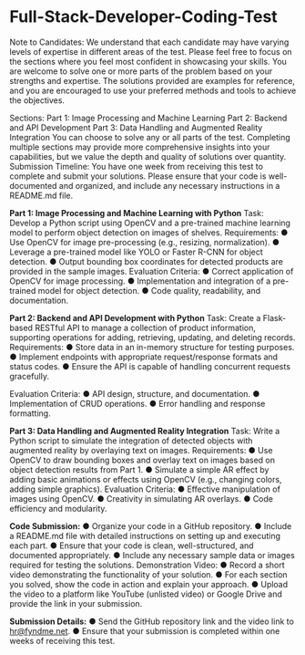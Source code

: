# Full-Stack-Developer-Coding-Test

Note to Candidates: We understand that each candidate may have varying levels of expertise
in different areas of the test. Please feel free to focus on the sections where you feel most
confident in showcasing your skills. You are welcome to solve one or more parts of the problem
based on your strengths and expertise. The solutions provided are examples for reference, and
you are encouraged to use your preferred methods and tools to achieve the objectives.

Sections:
Part 1: Image Processing and Machine Learning
Part 2: Backend and API Development
Part 3: Data Handling and Augmented Reality Integration
You can choose to solve any or all parts of the test. Completing multiple sections may provide
more comprehensive insights into your capabilities, but we value the depth and quality of
solutions over quantity.
Submission Timeline: You have one week from receiving this test to complete and submit your
solutions. Please ensure that your code is well-documented and organized, and include any
necessary instructions in a README.md file.

**Part 1: Image Processing and Machine Learning with Python**
Task: Develop a Python script using OpenCV and a pre-trained machine learning model to
perform object detection on images of shelves.
Requirements:
● Use OpenCV for image pre-processing (e.g., resizing, normalization).
● Leverage a pre-trained model like YOLO or Faster R-CNN for object detection.
● Output bounding box coordinates for detected products are provided in the sample
images.
Evaluation Criteria:
● Correct application of OpenCV for image processing.
● Implementation and integration of a pre-trained model for object detection.
● Code quality, readability, and documentation.

**Part 2: Backend and API Development with Python**
Task: Create a Flask-based RESTful API to manage a collection of product information,
supporting operations for adding, retrieving, updating, and deleting records.
Requirements:
● Store data in an in-memory structure for testing purposes.
● Implement endpoints with appropriate request/response formats and status codes.
● Ensure the API is capable of handling concurrent requests gracefully.

Evaluation Criteria:
● API design, structure, and documentation.
● Implementation of CRUD operations.
● Error handling and response formatting.

**Part 3: Data Handling and Augmented Reality Integration**
Task: Write a Python script to simulate the integration of detected objects with augmented
reality by overlaying text on images.
Requirements:
● Use OpenCV to draw bounding boxes and overlay text on images based on object
detection results from Part 1.
● Simulate a simple AR effect by adding basic animations or effects using OpenCV (e.g.,
changing colors, adding simple graphics).
Evaluation Criteria:
● Effective manipulation of images using OpenCV.
● Creativity in simulating AR overlays.
● Code efficiency and modularity.

**Code Submission:**
● Organize your code in a GitHub repository.
● Include a README.md file with detailed instructions on setting up and executing each
part.
● Ensure that your code is clean, well-structured, and documented appropriately.
● Include any necessary sample data or images required for testing the solutions.
Demonstration Video:
● Record a short video demonstrating the functionality of your solution.
● For each section you solved, show the code in action and explain your approach.
● Upload the video to a platform like YouTube (unlisted video) or Google Drive and provide
the link in your submission.

**Submission Details:**
● Send the GitHub repository link and the video link to hr@fyndme.net.
● Ensure that your submission is completed within one weeks of receiving this test.
